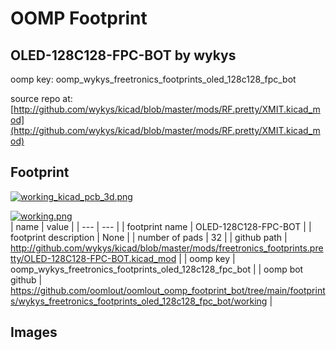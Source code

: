 # OOMP Footprint  
## OLED-128C128-FPC-BOT  by wykys  
  
oomp key: oomp_wykys_freetronics_footprints_oled_128c128_fpc_bot  
  
source repo at: [http://github.com/wykys/kicad/blob/master/mods/RF.pretty/XMIT.kicad_mod](http://github.com/wykys/kicad/blob/master/mods/RF.pretty/XMIT.kicad_mod)  
## Footprint  
  
[![working_kicad_pcb_3d.png](working_kicad_pcb_3d_600.png)](working_kicad_pcb_3d.png)  
  
[![working.png](working_600.png)](working.png)  
| name | value | 
| --- | --- | 
| footprint name | OLED-128C128-FPC-BOT | 
| footprint description | None | 
| number of pads | 32 | 
| github path | http://github.com/wykys/kicad/blob/master/mods/freetronics_footprints.pretty/OLED-128C128-FPC-BOT.kicad_mod | 
| oomp key | oomp_wykys_freetronics_footprints_oled_128c128_fpc_bot | 
| oomp bot github | https://github.com/oomlout/oomlout_oomp_footprint_bot/tree/main/footprints/wykys_freetronics_footprints_oled_128c128_fpc_bot/working | 
## Images  
